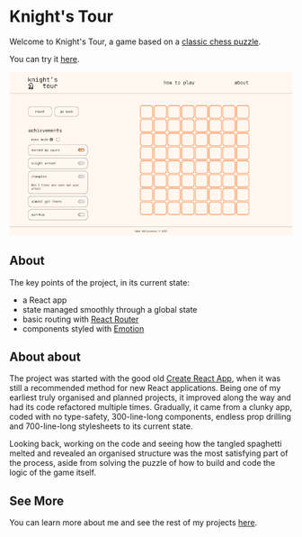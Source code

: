 # Knight's Tour

Welcome to Knight's Tour, a game based on a [classic chess puzzle](https://en.wikipedia.org/wiki/Knight%27s_tour).

You can try it [here](https://knightstour.vercel.app/).

![game preview](readme-preview.gif)

## About

The key points of the project, in its current state:

-   a React app
-   state managed smoothly through a global state
-   basic routing with [React Router](https://reactrouter.com/home)
-   components styled with [Emotion](https://emotion.sh/docs/introduction)

## About about

The project was started with the good old [Create React App](https://github.com/facebook/create-react-app), when it was still a recommended method for new React applications. Being one of my earliest truly organised and planned projects, it improved along the way and had its code refactored multiple times. Gradually, it came from a clunky app, coded with no type-safety, 300-line-long components, endless prop drilling and 700-line-long stylesheets to its current state.

Looking back, working on the code and seeing how the tangled spaghetti melted and revealed an organised structure was the most satisfying part of the process, aside from solving the puzzle of how to build and code the logic of the game itself.

## See More

You can learn more about me and see the rest of my projects [here](https://maliszewski.vercel.app/).
